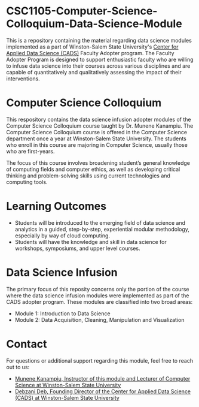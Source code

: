 # CSC1105-Computer-Science-Colloquium-Data-Science-Module
This is a repository containing the material regarding data science modules implemented as a part of Winston-Salem State University's [Center for Applied Data Science (CADS)](https://www.wssu.edu/academics/colleges-and-departments/college-of-arts-sciences-business-education/center-for-applied-data-science/index.html) Faculty Adopter program. The Faculty Adopter Program is designed to support enthusiastic faculty who are willing to infuse data science into their courses across various disciplines and are capable of quantitatively and qualitatively assessing the impact of their interventions. 

# Computer Science Colloquium
This respository contains the data science infusion adopter modules of the Computer Science Colloquium course taught by Dr. Munene Kanampiu. The Computer Science Colloquium course is offered in the Computer Science department once a year at Winston-Salem State University. The students who enroll in this course are majoring in Computer Science, usually those who are first-years.

The focus of this course involves broadening student’s general knowledge of computing fields and computer ethics, as well as developing critical thinking and problem-solving skills using current technologies and computing tools. 

# Learning Outcomes
* Students will be introduced to the emerging field of data science and analytics in a guided, step-by-step, experiential modular methodology, especially by way of cloud computing.
* Students will have the knowledge and skill in data science for workshops, symposiums, and upper level courses.

# Data Science Infusion
The primary focus of this reposity concerns only the portion of the course where the data science infusion modules were implemented as part of the CADS adopter program. These modules are classified into two broad areas:
* Module 1: Introduction to Data Science
* Module 2: Data Acquisition, Cleaning, Manipulation and Visualization

# Contact
For questions or additional support regarding this module, feel free to reach out to us:
* [Munene Kanampiu, Instructor of this module and Lecturer of Computer Science at Winston-Salem State University](mailto:kanampiumw@wssu.edu)
* [Debzani Deb, Founding Director of the Center for Applied Data Science (CADS) at Winston-Salem State University](mailto:debd@wssu.edu)
